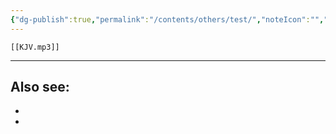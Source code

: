 ```yaml
---
{"dg-publish":true,"permalink":"/contents/others/test/","noteIcon":"","created":"2025-05-24T23:42:42.153+08:00"}
---
```


```audio-player
[[KJV.mp3]]
```

















<script defer src="https://cdn.bibliatodo.com/assets/js/verselinker.js" lang="en" version="KJV"></script>

---
Also see:
- 
- 
- 
